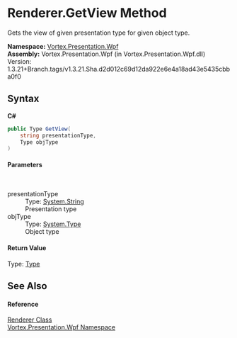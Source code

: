 # Renderer.GetView Method 
 

Gets the view of given presentation type for given object type.

**Namespace:**&nbsp;<a href="N_Vortex_Presentation_Wpf.md">Vortex.Presentation.Wpf</a><br />**Assembly:**&nbsp;Vortex.Presentation.Wpf (in Vortex.Presentation.Wpf.dll) Version: 1.3.21+Branch.tags/v1.3.21.Sha.d2d012c69d12da922e6e4a18ad43e5435cbba0f0

## Syntax

**C#**<br />
``` C#
public Type GetView(
	string presentationType,
	Type objType
)
```


#### Parameters
&nbsp;<dl><dt>presentationType</dt><dd>Type: <a href="https://docs.microsoft.com/dotnet/api/system.string" target="_blank">System.String</a><br />Presentation type</dd><dt>objType</dt><dd>Type: <a href="https://docs.microsoft.com/dotnet/api/system.type" target="_blank">System.Type</a><br />Object type</dd></dl>

#### Return Value
Type: <a href="https://docs.microsoft.com/dotnet/api/system.type" target="_blank">Type</a><br />

## See Also


#### Reference
<a href="T_Vortex_Presentation_Wpf_Renderer.md">Renderer Class</a><br /><a href="N_Vortex_Presentation_Wpf.md">Vortex.Presentation.Wpf Namespace</a><br />